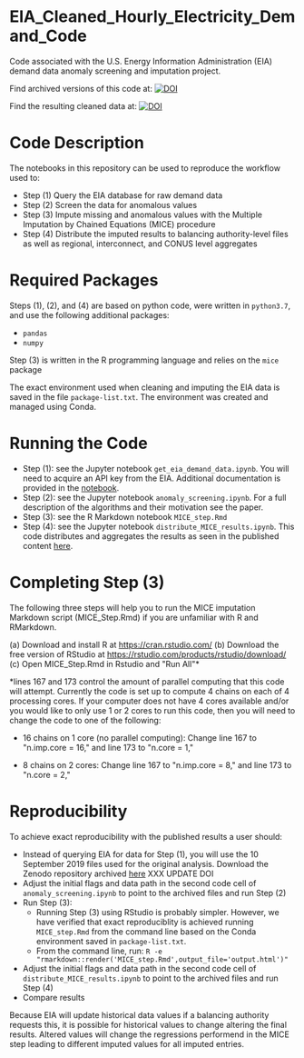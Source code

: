 # EIA_Cleaned_Hourly_Electricity_Demand_Code
Code associated with the U.S. Energy Information Administration (EIA) demand data anomaly screening and imputation project.

Find archived versions of this code at: [![DOI](https://zenodo.org/badge/DOI/10.5281/zenodo.3678855.svg)](https://doi.org/10.5281/zenodo.3678855)

Find the resulting cleaned data at: [![DOI](https://zenodo.org/badge/DOI/10.5281/zenodo.3517197.svg)](https://doi.org/10.5281/zenodo.3517197)


# Code Description

The notebooks in this repository can be used to reproduce the workflow used to:
 * Step (1) Query the EIA database for raw demand data
 * Step (2) Screen the data for anomalous values
 * Step (3) Impute missing and anomalous values with the Multiple Imputation by Chained Equations (MICE) procedure
 * Step (4) Distribute the imputed results to balancing authority-level files as well as regional, interconnect, and CONUS level aggregates

# Required Packages

Steps (1), (2), and (4) are based on python code, were written in `python3.7`, and use the following additional packages:
 * `pandas`
 * `numpy`

Step (3) is written in the R programming language and relies on the `mice` package

The exact environment used when cleaning and imputing the EIA data is saved in the file `package-list.txt`. The environment was created and managed using Conda.

# Running the Code

 * Step (1): see the Jupyter notebook `get_eia_demand_data.ipynb`. You will need to acquire an API key from the EIA. Additional
documentation is provided in the [notebook](https://github.com/truggles/EIA_Cleaned_Hourly_Electricity_Demand_Code/blob/master/get_eia_demand_data.ipynb).
 * Step (2): see the Jupyter notebook `anomaly_screening.ipynb`. For a full description of the algorithms and their motivation see the paper.
 * Step (3): see the R Markdown notebook `MICE_step.Rmd`
 * Step (4): see the Jupyter notebook `distribute_MICE_results.ipynb`. This code distributes and aggregates the results as seen in the published content [here](https://zenodo.org/record/3517197).

# Completing Step (3)

The following three steps will help you to run the MICE imputation Markdown script (MICE_Step.Rmd) if you are unfamiliar with R and RMarkdown.

(a) Download and install R at https://cran.rstudio.com/
(b) Download the free version of RStudio at https://rstudio.com/products/rstudio/download/
(c) Open MICE_Step.Rmd in Rstudio and "Run All"\*


\*lines 167 and 173 control the amount of parallel computing that this code will attempt. Currently the code is set up to compute 4 chains on each of 4 processing cores. If your computer does not have 4 cores available and/or you would like to only use 1 or 2 cores to run this code, then you will need to change the code to one of the following:

- 16 chains on 1 core (no parallel computing):
Change line 167 to "n.imp.core = 16," and line 173 to "n.core = 1,"

- 8 chains on 2 cores:
Change line 167 to "n.imp.core = 8," and line 173 to "n.core = 2,"

# Reproducibility

To achieve exact reproducibility with the published results a user should:
 * Instead of querying EIA for data for Step (1), you will use the 10 September 2019 files used for the original analysis. Download the Zenodo repository archived [here](https://zenodo.org/record/3517197) XXX UPDATE DOI
 * Adjust the initial flags and data path in the second code cell of `anomaly_screening.ipynb` to point to the archived files and run Step (2)
 * Run Step (3):
   * Running Step (3) using RStudio is probably simpler.  However, we have verified that exact reproduciblity is achieved running `MICE_step.Rmd` from the command line based on the Conda environment saved in `package-list.txt`.
   * From the command line, run: ```R -e "rmarkdown::render('MICE_step.Rmd',output_file='output.html')"```
 * Adjust the initial flags and data path in the second code cell of `distribute_MICE_results.ipynb` to point to the archived files and run Step (4)
 * Compare results

Because EIA will update historical data values if a balancing authority requests this, it is possible for historical values to change altering the final results. Altered values will change the regressions performend in the MICE step leading to different imputed values for all imputed entries.

